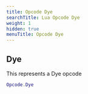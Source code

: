 ```yaml
---
title: Opcode Dye
searchTitle: Lua Opcode Dye
weight: 1
hidden: true
menuTitle: Opcode Dye
---
```

## Dye

This represents a Dye opcode
```lua
Opcode.Dye
```